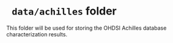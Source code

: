 # ` data/achilles` folder 

This folder will be used for storing the OHDSI Achilles database 
characterization results.


